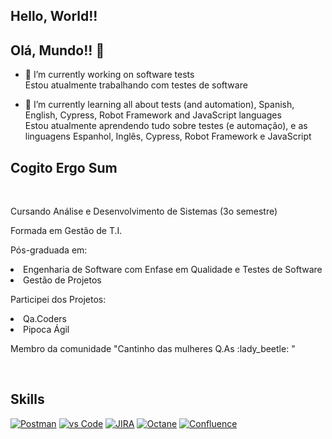 ## Hello, World!!  
## Olá, Mundo!! 👋

- 🔭 I’m currently working on software tests <br>
      Estou atualmente trabalhando com testes de software

- 🌱 I’m currently learning all about tests (and automation), Spanish, English, Cypress, Robot Framework and JavaScript languages <br>
      Estou atualmente aprendendo tudo sobre testes (e automação), e as linguagens Espanhol, Inglês, Cypress, Robot Framework e JavaScript

## Cogito Ergo Sum
<br>
<p>Cursando Análise e Desenvolvimento de Sistemas (3o semestre)</p>
<p>Formada em Gestão de T.I.</p>
<p>Pós-graduada em: <br>
      <li>Engenharia de Software com Enfase em Qualidade e Testes de Software</li> 
      <li>Gestão de Projetos</li>  </p>
<p>Participei dos Projetos: <br>
       <li>Qa.Coders</li> 
       <li>Pipoca Ágil</li>  </p>
<p>Membro da comunidade "Cantinho das mulheres Q.As :lady_beetle: " </p>

<br>

## **Skills**
[![Postman](https://img.shields.io/badge/Postman-FF6C37?style=for-the-badge&logo=Postman&logoColor=white)]() [![vs Code](https://img.shields.io/badge/VSCode-0078D4?style=for-the-badge&logo=vscode&logoColor=white)]() [![JIRA](https://img.shields.io/badge/Jira-0052CC?style=for-the-badge&logo=Jira&logoColor=white)]() [![Octane](https://img.shields.io/badge/Octane-0052CC?style=for-the-badge&logo=Octane&logoColor=white)]() [![Confluence](https://img.shields.io/badge/Confluence-0052CC?style=for-the-badge&logo=Confluence&logoColor=white)]()
<br> 
